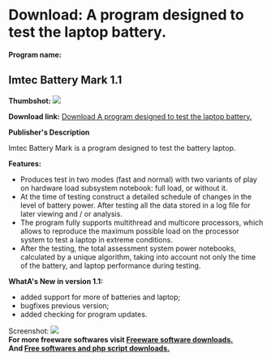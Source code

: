 # Download: A program designed to test the laptop battery.

**Program name:**

## Imtec Battery Mark 1.1

  
**Thumbshot:** ![](http://www.freewarefiles.com/screenshot/imtecbttrymrk_md.gif)   
  
**Download link:** [Download A program designed to test the laptop battery.](http://freesoftwares.boysofts.com/Imtec-Battery-Mark_program_51432.html)  
  


**Publisher's Description**  
  


Imtec Battery Mark is a program designed to test the battery laptop. 

**Features:**

  * Produces test in two modes (fast and normal) with two variants of play on hardware load subsystem notebook: full load, or without it. 
  * At the time of testing construct a detailed schedule of changes in the level of battery power. After testing all the data stored in a log file for later viewing and / or analysis. 
  * The program fully supports multithread and multicore processors, which allows to reproduce the maximum possible load on the processor system to test a laptop in extreme conditions. 
  * After the testing, the total assessment system power notebooks, calculated by a unique algorithm, taking into account not only the time of the battery, and laptop performance during testing. 

**WhatA's New in version 1.1:**

  * added support for more of batteries and laptop; 
  * bugfixes previous version; 
  * added checking for program updates. 

  
  
Screenshot: ![](http://www.freewarefiles.com/screenshot/imtecbttrymrk.gif)   
**For more freeware softwares visit [Freeware software downloads.](http://freesoftwares.boysofts.com/)**   
**And [Free softwares and php script downloads.](http://www.boysofts.com/)**
